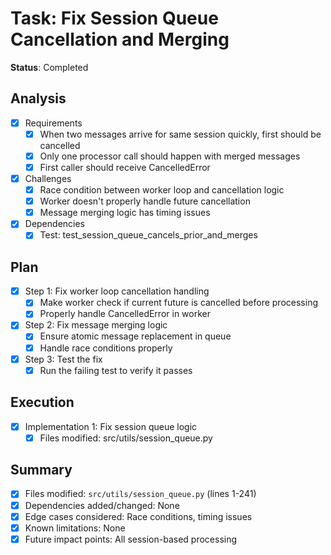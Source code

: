 # Task: Fix Session Queue Cancellation and Merging
**Status**: Completed

## Analysis
- [x] Requirements
  - [x] When two messages arrive for same session quickly, first should be cancelled
  - [x] Only one processor call should happen with merged messages
  - [x] First caller should receive CancelledError
- [x] Challenges
  - [x] Race condition between worker loop and cancellation logic
  - [x] Worker doesn't properly handle future cancellation
  - [x] Message merging logic has timing issues
- [x] Dependencies
  - [x] Test: test_session_queue_cancels_prior_and_merges

## Plan
- [x] Step 1: Fix worker loop cancellation handling
  - [x] Make worker check if current future is cancelled before processing
  - [x] Properly handle CancelledError in worker
- [x] Step 2: Fix message merging logic
  - [x] Ensure atomic message replacement in queue
  - [x] Handle race conditions properly
- [x] Step 3: Test the fix
  - [x] Run the failing test to verify it passes

## Execution
- [x] Implementation 1: Fix session queue logic
  - [x] Files modified: src/utils/session_queue.py

## Summary
- [x] Files modified: `src/utils/session_queue.py` (lines 1-241)
- [x] Dependencies added/changed: None
- [x] Edge cases considered: Race conditions, timing issues
- [x] Known limitations: None
- [x] Future impact points: All session-based processing 